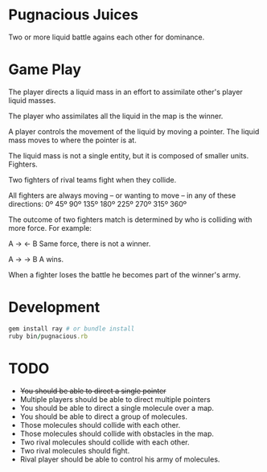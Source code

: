 # Pugnacious Juices

Two or more liquid battle agains each other for dominance.

# Game Play

The player directs a liquid mass in an effort to assimilate other's player liquid masses.

The player who assimilates all the liquid in the map is the winner.

A player controls the movement of the liquid by moving a pointer. The liquid mass moves to where the pointer is at.

The liquid mass is not a single entity, but it is composed of smaller units. Fighters.

Two fighters of rival teams fight when they collide.

All fighters are always moving – or wanting to move – in any of these directions: 0º 45º 90º 135º 180º 225º 270º 315º 360º

The outcome of two fighters match is determined by who is colliding with more force. For example:

A ->    <- B       Same force, there is not a winner.

A ->   -> B         A wins.  

When a fighter loses the battle he becomes part of the winner's army.  

# Development

``` ruby
gem install ray # or bundle install  
ruby bin/pugnacious.rb
```

# TODO

* <del>You should be able to direct a single pointer</del>
* Multiple players should be able to direct multiple pointers
* You should be able to direct a single molecule over a map.
* You should be able to direct a group of molecules.
* Those molecules should collide with each other.
* Those molecules should collide with obstacles in the map.
* Two rival molecules should collide with each other.
* Two rival molecules should fight.
* Rival player should be able to control his army of molecules.

 